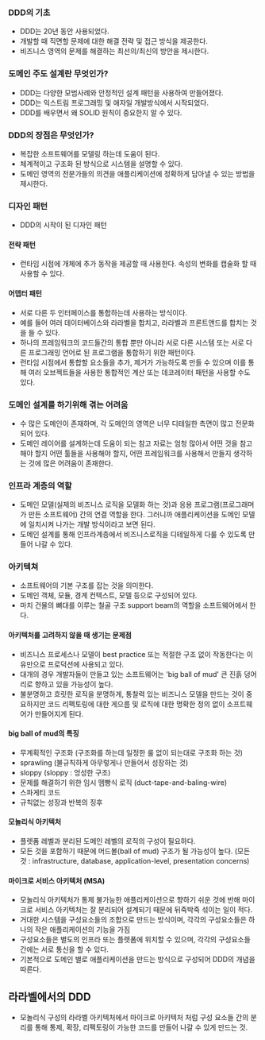 ### DDD의 기초
- DDD는 20년 동안 사용되었다.
- 개발할 때 직면할 문제에 대한 해결 전략 및 접근 방식을 제공한다.
- 비즈니스 영역의 문제를 해결하는 최선의/최신의 방안을 제시한다.

### 도메인 주도 설계란 무엇인가?
- DDD는 다양한 모범사례와 안정적인 설계 패턴을 사용하여 만들어졌다.
- DDD는 익스트림 프로그래밍 및 애자일 개발방식에서 시작되었다.
- DDD를 배우면서 왜 SOLID 원칙이 중요한지 알 수 있다.

### DDD의 장점은 무엇인가?
- 복잡한 소프트웨어를 모델링 하는데 도움이 된다.
- 체계적이고 구조화 된 방식으로 시스템을 설명할 수 있다.
- 도메인 영역의 전문가들의 의견을 애플리케이션에 정확하게 담아낼 수 있는 방법을 제시한다.

### 디자인 패턴
- DDD의 시작이 된 디자인 패턴

#### 전략 패턴
- 런타임 시점에 개체에 추가 동작을 제공할 때 사용한다. 속성의 변화를 캡술화 할 때 사용할 수 있다.

#### 어뎁터 패턴 
- 서로 다른 두 인터페이스를 통합하는데 사용하는 방식이다. 
- 예를 들어 여러 데이터베이스와 라라벨을 합치고, 라라벨과 프론트앤드를 합치는 것을 들 수 있다.
- 하나의 프레임워크의 코드들간의 통합 뿐만 아니라 서로 다른 시스템 또는 서로 다른 프로그래밍 언어로 된 프로그램을 통합하기 위한 패턴이다.
- 런타임 시점에서 통합할 요소들을 추가, 제거가 가능하도록 만들 수 있으며 이를 통해 여러 오브젝트들을 사용한 통합적인 계산 또는 데코레이터 패턴을 사용할 수도 있다.

### 도메인 설계를 하기위해 겪는 어려움
- 수 많은 도메인이 존재하며, 각 도메인의 영역은 너무 디테일한 측면이 많고 전문화 되어 있다. 
- 도메인 레이어를 설계하는데 도움이 되는 참고 자료는 엄청 많아서 어떤 것을 참고해야 할지 어떤 툴들을 사용해야 할지, 어떤 프레임워크를 사용해서 만들지 생각하는 것에 많은 어려움이 존재한다.

### 인프라 계층의 역할
- 도메인 모델(실제의 비즈니스 로직을 모델화 하는 것)과 응용 프로그램(프로그래머가 만든 소프트웨어) 간의 연결 역할을 한다. 그러니까 애플리케이션을 도메인 모델에 일치시켜 나가는 개발 방식이라고 보면 된다.
- 도메인 설계를 통해 인프라계층에서 비즈니스로직을 디테일하게 다룰 수 있도록 만들어 나갈 수 있다. 

### 아키텍쳐
- 소프트웨어의 기본 구조를 잡는 것을 의미한다.
- 도메인 객체, 모듈, 경계 컨텍스트, 모델 등으로 구성되어 있다.
- 마치 건물의 뼈대를 이루는 철골 구조 support beam의 역할을 소프트웨어에서 한다.

#### 아키텍처를 고려하지 않을 때 생기는 문제점
- 비즈니스 프로세스나 모델이 best practice 또는 적절한 구조 없이 작동한다는 이유만으로 프로덕션에 사용되고 있다.
- 대개의 경우 개발자들이 만들고 있는 소프트웨어는 'big ball of mud' 큰 진흙 덩어리로 향하고 있을 가능성이 높다.
- 불분명하고 흐릿한 로직을 분명하게, 통찰력 있는 비즈니스 모델을 만드는 것이 중요하지만 코드 리펙토링에 대한 게으름 및 로직에 대한 명확한 정의 없이 소프트웨어가 만들어지게 된다.

#### big ball of mud의 특징
- 무계획적인 구조화 (구조화를 하는데 일정한 룰 없이 되는대로 구조화 하는 것)
- sprawling (불규칙하게 아무렇게나 만들어서 성장하는 것)
- sloppy (sloppy : 엉성한 구조)
- 문제를 해결하기 위한 임시 뗌빵식 로직 (duct-tape-and-baling-wire)
- 스파게티 코드
- 규칙없는 성장과 반복의 징후

#### 모놀리식 아키텍처
- 플렛폼 레벨과 분리된 도메인 레벨의 로직의 구성이 필요하다.
- 모든 것을 포함하기 때문에 머드볼(ball of mud) 구조가 될 가능성이 높다. (모든 것 : infrastructure, database, application-level, presentation concerns)

#### 마이크로 서비스 아키텍처 (MSA)
- 모놀리식 아키텍처가 통제 불가능한 애플리케이션으로 향하기 쉬운 것에 반해 마이크로 서비스 아키텍처는 잘 분리되어 설계되기 때문에 뒤죽박죽 섞이는 일이 적다.
- 거대한 시스템을 구성요소들의 조합으로 만드는 방식이며, 각각의 구성요소들은 하나의 작은 애플리케이션의 기능을 가짐
- 구성요소들은 별도의 인프라 또는 플렛폼에 위치할 수 있으며, 각각의 구성요소들 간에는 서로 통신을 할 수 있다.
- 기본적으로 도메인 별로 애플리케이션을 만드는 방식으로 구성되어 DDD의 개념을 따른다.

## 라라벨에서의 DDD
- 모놀리식 구성의 라라벨 아키텍처에서 마이크로 아키텍처 처럼 구성 요소들 간의 분리를 통해 통제, 확장, 리펙토링이 가능한 코드를 만들어 나갈 수 있게 만드는 것.

